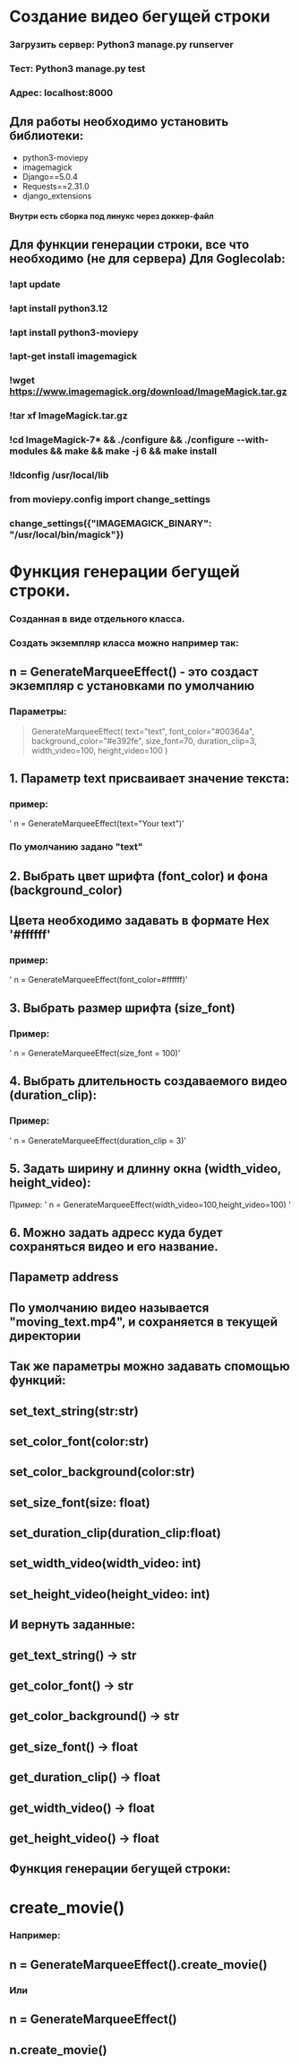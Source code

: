 # Создание видео бегущей строки

### Загрузить сервер: Python3 manage.py runserver

### Тест: Python3 manage.py test
### Адрес: localhost:8000
## Для работы необходимо установить библиотеки:
 - python3-moviepy
 - imagemagick
 - Django==5.0.4
 - Requests==2.31.0
 - django_extensions
#### Внутри есть сборка под линукс через доккер-файл
 ## Для функции генерации строки, все что необходимо (не для сервера) Для Goglecolab:
### !apt update
### !apt install python3.12
### !apt install python3-moviepy
### !apt-get install imagemagick
### !wget https://www.imagemagick.org/download/ImageMagick.tar.gz
### !tar xf ImageMagick.tar.gz 
### !cd ImageMagick-7* && ./configure && ./configure --with-modules && make && make -j 6 && make install
### !ldconfig /usr/local/lib

### from moviepy.config import change_settings
### change_settings({"IMAGEMAGICK_BINARY": "/usr/local/bin/magick"})


# Функция генерации бегущей строки.
### Созданная в виде отдельного класса.
### Создать экземпляр класса можно например так:
   ## n = GenerateMarqueeEffect() - это создаст экземпляр с установками по умолчанию
### Параметры:
> GenerateMarqueeEffect(
        text="text",
        font_color="#00364a",
        background_color="#e392fe", 
        size_font=70,
        duration_clip=3,
        width_video=100,
       height_video=100
        )
> 
## 1. Параметр text присваивает значение текста:
### пример:
'   n = GenerateMarqueeEffect(text="Your text")'
###    По умолчанию задано "text"
## 2. Выбрать цвет шрифта (font_color) и фона (background_color)
## Цвета необходимо задавать в формате Hex '#ffffff'
### пример:
'  n = GenerateMarqueeEffect(font_color=#ffffff)'
## 3. Выбрать размер шрифта (size_font)
### Пример:
' n = GenerateMarqueeEffect(size_font = 100)'
## 4. Выбрать длительность создаваемого видео (duration_clip):
### Пример:
' n = GenerateMarqueeEffect(duration_clip = 3)'
## 5. Задать ширину и длинну окна (width_video, height_video):
Пример:
' n = GenerateMarqueeEffect(width_video=100,height_video=100) '
## 6. Можно задать адресс куда будет сохраняться видео и его название. 
## Параметр address
## По умолчанию видео называется "moving_text.mp4", и сохраняется в текущей директории
## Так же параметры можно задавать спомощью функций:
##    set_text_string(str:str)
##    set_color_font(color:str)
##    set_color_background(color:str)
##    set_size_font(size: float)
##    set_duration_clip(duration_clip:float)
##    set_width_video(width_video: int)
##    set_height_video(height_video: int)
## И вернуть заданные:
##    get_text_string() -> str
##    get_color_font() -> str
##    get_color_background() -> str
##    get_size_font() -> float
##    get_duration_clip() -> float
##    get_width_video() -> float
##    get_height_video() -> float
## Функция генерации бегущей строки:    
#    create_movie()
### Например:
##    n = GenerateMarqueeEffect().create_movie()
### Или
##    n = GenerateMarqueeEffect()
##    n.create_movie()

